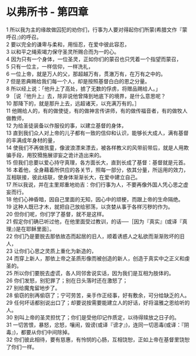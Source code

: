 # 以弗所书 - 第四章
  
 1 所以我为主的缘故做囚犯的劝你们，行事为人要对得起你们所蒙(希腊文作『蒙呼召』)的呼召。  
 2 要以完全的谦卑与柔和，用恒忍，在爱中彼此容忍，  
 3 以和平之绳索竭力保守圣灵所赐合而为一的心。  
 4 因为只有一个身体，一位圣灵，正如你们的蒙召也只凭着一个指望而蒙召，  
 5 只有一位主，一样信仰，一样洗礼，  
 6 一位上帝，就是万人的父，那超越万有，贯澈万有，在万有之中的。  
 7 但是恩典赐给我们每一个人，却是按照基督白白的恩之分量。  
 8 所以经上说：「他升上了高处，掳了无数的俘虏，将赠品赐给人。」  
 9 ［说『他升上』去，除非说他曾降到地底下的境界，是什么意思呢？  
 10 那降下的，就是那升上去，远超诸天，以充满万有的。］  
 11 他赐给人的，有的做使徒，有的做神言传讲师，有的做传福音者，有的做牧人做教师，  
 12 为给圣徒装备以作服役的事，以建立基督的身体，  
 13 直到我们众人对上帝的儿子都有一致的信仰和认识，能够长大成人，满有基督的丰满成年身材的量，  
 14 使我们不再做孩童，像波浪漂来漂去，被各样教义的风带前带后，就是人用欺骗手段，用狡猾施展谬妄之诡计造出来的。  
 15 但我们总要以爱心持守真理，各方面长大，直到长成了基督：基督就是元首。  
 16 本着他，全身藉着所供应的各关节，照每一部分，依其分量，所运用的效力，互相联接，彼此结联，使身体渐渐长大，在爱中建立自己。  
 17 所以我说，并在主里郑重地劝吉：你们行事为人，不要再像外国人凭心思之虚妄而行。  
 18 他们心神昏暗，因自己里面的无知，因心中的顽梗，而跟上帝的生命隔绝。  
 19 这种人既已才木，就把自己放给邪荡，以贪婪从事于各样污秽的作为。  
 20 但你们呢，你们学了基督，就不是这样。  
 21 假定你们确已听过他，在他里面受过教训，的话──［因为『真实』(或译『真理』)是在耶稣里面］。  
 22 你们乃是要脱去那依故态而起居的旧人，顺着诱惑人之私欲而渐渐败坏的旧人，  
 23 让你们心思之灵质上重化为新造的，  
 24 而穿上新人，那依上帝之圣质形像而被创造的新人，创造于真实中之正义和虔圣的。  
 25 所以你们要脱去虚谎，各人同邻舍说实话，因为我们是互相为肢体的。  
 26 你们发怒，别犯罪了；别在日头落时还在激怒了；  
 27 别给魔鬼留地步了。  
 28 偷窃的别再偷窃了；宁可劳苦，亲手作正经事，好有敷余，可分给缺乏的人。  
 29 任何坏话都别说出口了；却要说按需要能建立人的好话，好将温雅之恩给听的人。  
 30 别叫上帝的圣灵担忧了；你们是受他印记作质定，以待得赎放之日子的。  
 31 一切苦恨，暴怒，忿怒，嚷闹，毁谤(或译『谤才』)，连同一切恶毒(或译：『阴毒』)，都要从你们中间除掉。  
 32 你们彼此相待，要有慈惠，有怜悯的心肠，互相饶恕，正如上帝在基督里饶恕了你们一样。